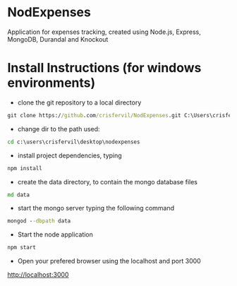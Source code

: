 NodExpenses
===========

Application for expenses tracking, created using Node.js, Express, MongoDB, Durandal and Knockout


Install Instructions (for windows environments)
===============================================

- clone the git repository to a local directory

``` bat
git clone https://github.com/crisfervil/NodExpenses.git C:\Users\crisfervil\Desktop\NodExpenses
```

- change dir to the path used: 

``` bat
cd c:\users\crisfervil\desktop\nodexpenses
```

- install project dependencies, typing

``` bat
npm install
```

- create the data directory, to contain the mongo database files

``` bat
md data
```

- start the mongo server typing the following command 

``` bat
mongod --dbpath data
```

- Start the node application

``` bat
npm start
```
  
- Open your prefered browser using the localhost and port 3000

[http://localhost:3000](http://localhost:3000)
